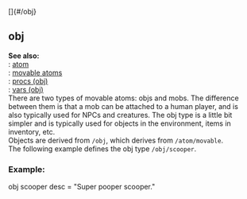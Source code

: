 []{#/obj}    
## obj    
**See also:**    
:   [atom](ref/atom)    
:   [movable atoms](ref/atom/movable)    
:   [procs (obj)](ref/obj/proc)    
:   [vars (obj)](ref/obj/var)    
There are two types of movable atoms: objs and mobs. The difference    
between them is that a mob can be attached to a human player, and is    
also typically used for NPCs and creatures. The obj type is a little bit    
simpler and is typically used for objects in the environment, items in    
inventory, etc.    
Objects are derived from `/obj`, which derives from `/atom/movable`.    
The following example defines the obj type `/obj/scooper`.    
### Example:    
obj scooper desc = \"Super pooper scooper.\"  